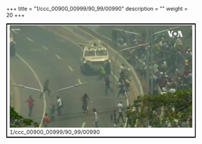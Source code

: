 +++
title = "1/ccc_00900_00999/90_99/00990"
description = ""
weight = 20
+++

<table style="border:2px solid black;max-width:800px;max-height:800px;" 
><tr><td>
<img class="center-fit-jpg"
src="/jpg_/aaa_20190430_NxaOmWaI8sI_00989.jpg">
1/ccc_00900_00999/90_99/00990
</img></td></tr></table>
